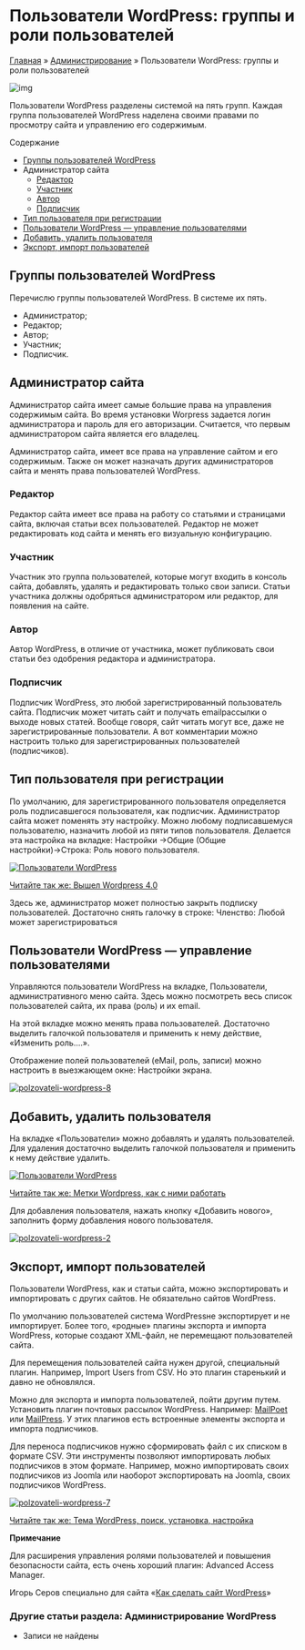 # Пользователи WordPress: группы и роли пользователей

[Главная](https://www.wordpress-abc.ru/) » [Администрирование](https://www.wordpress-abc.ru/administrirovanie) » Пользователи WordPress: группы и роли пользователей

![img](https://www.wordpress-abc.ru/wp-content/uploads/2014/08/polzovateli-wordpress.jpg)

Пользователи WordPress разделены системой на пять групп. Каждая группа пользователей WordPress наделена своими правами по просмотру сайта и управлению его содержимым.

Содержание

- [Группы пользователей WordPress](https://www.wordpress-abc.ru/administrirovanie/polzovateli-wordpress.html#_WordPress)
- Администратор сайта
  - [Редактор](https://www.wordpress-abc.ru/administrirovanie/polzovateli-wordpress.html#i-2)
  - [Участник](https://www.wordpress-abc.ru/administrirovanie/polzovateli-wordpress.html#i-3)
  - [Автор](https://www.wordpress-abc.ru/administrirovanie/polzovateli-wordpress.html#i-4)
  - [Подписчик](https://www.wordpress-abc.ru/administrirovanie/polzovateli-wordpress.html#i-5)
- [Тип пользователя при регистрации](https://www.wordpress-abc.ru/administrirovanie/polzovateli-wordpress.html#i-6)
- [Пользователи WordPress — управление пользователями](https://www.wordpress-abc.ru/administrirovanie/polzovateli-wordpress.html#_WordPress_8212)
- [Добавить, удалить пользователя](https://www.wordpress-abc.ru/administrirovanie/polzovateli-wordpress.html#i-7)
- [ Экспорт, импорт пользователей](https://www.wordpress-abc.ru/administrirovanie/polzovateli-wordpress.html#i-8)

## Группы пользователей WordPress

Перечислю группы пользователей WordPress. В системе их пять.

- Администратор;
- Редактор;
- Автор;
- Участник;
- Подписчик.

## Администратор сайта

Администратор сайта имеет самые большие права на управления содержимым сайта. Во время установки Worpress задается логин администратора и пароль для его авторизации. Считается, что первым администратором сайта является его владелец.

Администратор сайта, имеет все права на управление сайтом и его содержимым. Также он может назначать других администраторов сайта и менять права пользователей WordPress.

### Редактор

Редактор сайта имеет все права на работу со статьями и страницами сайта, включая статьи всех пользователей. Редактор не может редактировать код сайта и менять его визуальную конфигурацию.

### Участник

Участник это группа пользователей, которые могут входить в консоль сайта, добавлять, удалять и редактировать только свои записи. Статьи участника должны  одобряться администратором или редактор, для появления на сайте.

### Автор

Автор WordPress,  в отличие от участника, может публиковать свои статьи без одобрения редактора и администратора.

### Подписчик

Подписчик WordPress, это любой зарегистрированный пользователь сайта. Подписчик может читать сайт и получать emailрассылки о выходе новых статей. Вообще говоря, сайт читать могут все, даже не зарегистрированные пользователи. А вот комментарии можно настроить только для зарегистрированных пользователей (подписчиков).

## Тип пользователя при регистрации

По умолчанию, для зарегистрированного пользователя определяется роль подписавшегося пользователя, как подписчик. Администратор сайта может поменять эту настройку. Можно любому подписавшемуся пользователю, назначить любой из пяти типов пользователя. Делается эта настройка на вкладке: Настройки →Общие (Общие настройки)→Строка: Роль нового пользователя.

[![Пользователи WordPress](https://www.wordpress-abc.ru/wp-content/uploads/2014/07/polzovateli-wordpress-3-400x250.jpg)](https://www.wordpress-abc.ru/wp-content/uploads/2014/07/polzovateli-wordpress-3.jpg)

[Читайте так же:  Вышел Wordpress 4.0](https://www.wordpress-abc.ru/administrirovanie/vyishel-wordpress-4-0.html)

Здесь же, администратор может полностью закрыть подписку пользователей. Достаточно снять галочку в строке: Членство: Любой может зарегистрироваться

## Пользователи WordPress — управление пользователями

Управляются пользователи WordPress на вкладке, Пользователи, административного меню сайта. Здесь можно посмотреть весь список пользователей сайта, их права (роль) и их email.

На этой вкладке можно менять права пользователей. Достаточно выделить галочкой пользователя и применить к нему действие, «Изменить роль….».

Отображение полей пользователей (eMail, роль, записи) можно настроить в выезжающем окне: Настройки экрана.

[![polzovateli-wordpress-8](https://www.wordpress-abc.ru/wp-content/uploads/2014/07/polzovateli-wordpress-8-400x111.jpg)](https://www.wordpress-abc.ru/wp-content/uploads/2014/07/polzovateli-wordpress-8.jpg)

## Добавить, удалить пользователя

На вкладке «Пользователи» можно добавлять и удалять пользователей. Для удаления достаточно выделить галочкой пользователя и применить к нему действие удалить.

[![Пользователи WordPress](https://www.wordpress-abc.ru/wp-content/uploads/2014/07/polzovateli-wordpress-1-400x330.jpg)](https://www.wordpress-abc.ru/wp-content/uploads/2014/07/polzovateli-wordpress-1.jpg)

[Читайте так же:  Метки Wordpress, как с ними работать](https://www.wordpress-abc.ru/administrirovanie/metki-wordpress-kak-s-nimi-rabotat.html)

Для добавления пользователя, нажать кнопку «Добавить нового», заполнить форму добавления нового пользователя.

[![polzovateli-wordpress-2](https://www.wordpress-abc.ru/wp-content/uploads/2014/07/polzovateli-wordpress-2-400x343.jpg)](https://www.wordpress-abc.ru/wp-content/uploads/2014/07/polzovateli-wordpress-2.jpg)

##  Экспорт, импорт пользователей

Пользователи WordPress, как и статьи сайта, можно экспортировать и импортировать с других сайтов. Не обязательно сайтов WordPress.

По умолчанию пользователей система WordPressне экспортирует и не импортирует. Более того, «родные» плагины экспорта и импорта WordPress, которые создают   XML-файл, не перемещают пользователей сайта.

Для перемещения пользователей сайта нужен другой, специальный плагин. Например, Import Users from CSV. Но это плагин старенький и давно не обновлялся.

Можно для экспорта и импорта пользователей, пойти другим путем. Установить плагин почтовых рассылок WordPress. Например: [MailPoet](https://www.wordpress-abc.ru/plaginy/plagin-rassyilki-mailpoet-newsletters.html) или [MailPress](https://www.wordpress-abc.ru/plaginy/plagin-mailpress-dlya-pochtovoj-rassylki-wordpress.html). У этих плагинов есть встроенные элементы экспорта и импорта подписчиков.

Для переноса подписчиков нужно сформировать файл с их списком в формате CSV. Эти инструменты позволяют импортировать любых подписчиков в этом формате. Например, можно импортировать своих подписчиков из Joomla или наоборот экспортировать на Joomla, своих подписчиков WordPress.

[![polzovateli-wordpress-7](https://www.wordpress-abc.ru/wp-content/uploads/2014/07/polzovateli-wordpress-7-400x155.jpg)](https://www.wordpress-abc.ru/wp-content/uploads/2014/07/polzovateli-wordpress-7.jpg)

[Читайте так же:  Тема WordPress, поиск, установка, настройка](https://www.wordpress-abc.ru/administrirovanie/tema-wordpress.html)

**Примечание**

Для расширения управления ролями пользователей и повышения безопасности сайта, есть  очень хороший плагин: Advanced Access Manager.

Игорь Серов специально для сайта «[Как сделать сайт WordPress](https://www.wordpress-abc.ru/)»

### Другие статьи раздела: Администрирование WordPress

- Записи не найдены